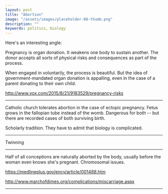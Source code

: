 ```yaml
---
layout: post
title: "Abortion"
image: "/assets/images/placeholder-08-thumb.png"
description: ""
keywords: politics, biology
---
```


Here's an interesting angle:

Pregnancy is organ donation. It weakens one body to sustain another. The donor accepts all sorts of physical risks and consequences as part of the process.

When engaged in voluntarily, the process is beautiful. But the idea of government-mandated organ donation is appalling, even in the case of a parent donating to their own child.

http://www.vox.com/2015/8/21/9183529/pregnancy-risks

---

Catholic church tolerates abortion in the case of ectopic pregnancy. Fetus grows in the fallopian tube instead of the womb. Dangerous for both -- but there are recorded cases of both surviving birth.

Scholarly tradition. They have to admit that biology is complicated.

---

Twinning

---

Half of all conceptions are naturally aborted by the body, usually before the woman even knows she's pregnant. Chromosomal issues.

https://medlineplus.gov/ency/article/001488.htm

http://www.marchofdimes.org/complications/miscarriage.aspx

---
